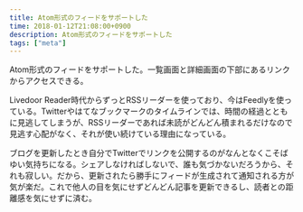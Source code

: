 ```yaml
---
title: Atom形式のフィードをサポートした
time: 2018-01-12T21:08:00+0900
description: Atom形式のフィードをサポートした
tags: ["meta"]
---
```


Atom形式のフィードをサポートした。一覧画面と詳細画面の下部にあるリンクからアクセスできる。

Livedoor Reader時代からずっとRSSリーダーを使っており、今はFeedlyを使っている。Twitterやはてなブックマークのタイムラインでは、時間の経過とともに見逃してしまうが、RSSリーダーであれば未読がどんどん積まれるだけなので見逃す心配がなく、それが使い続けている理由になっている。

ブログを更新したとき自分でTwitterでリンクを公開するのがなんとなくこそばゆい気持ちになる。シェアしなければしないで、誰も気づかないだろうから、それも寂しい。だから、更新されたら勝手にフィードが生成されて通知される方が気が楽だ。これで他人の目を気にせずどんどん記事を更新できるし、読者との距離感を気にせずに済む。
